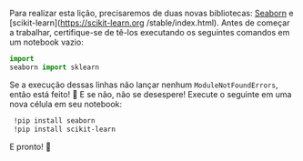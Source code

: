 Para realizar esta lição, precisaremos de duas novas bibliotecas: [Seaborn](https://seaborn.pydata.org/) e [scikit-learn](https://scikit-learn.org /stable/index.html). Antes de começar a trabalhar, certifique-se de tê-los executando os seguintes comandos em um notebook vazio:

```python
import
seaborn import sklearn
```

Se a execução dessas linhas não lançar nenhum `ModuleNotFoundErrors`, então está feito! 🏁 E se não, não se desespere! Execute o seguinte em uma nova célula em seu notebook:

```bash
 !pip install seaborn
 !pip install scikit-learn
```

E pronto! 🎉
